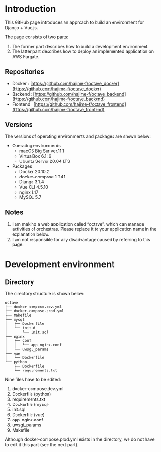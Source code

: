 # Introduction

This GitHub page introduces an approach to build an environment for Django + Vue.js.

The page consists of two parts:
1. The former part describes how to build a development environment.
2. The latter part describes how to deploy an implemented application on AWS Fargate.

## Repositories

- Docker : [https://github.com/hajime-f/octave_docker](https://github.com/hajime-f/octave_docker)
- Backend : [https://github.com/hajime-f/octave_backend](https://github.com/hajime-f/octave_backend)
- Frontend : [https://github.com/hajime-f/octave_frontend](https://github.com/hajime-f/octave_frontend)

## Versions

The versions of operating environments and packages are shown below:

- Operating environments
  - macOS Big Sur ver.11.1
  - VirtualBox 6.1.16
  - Ubuntu Server 20.04 LTS
- Packages
  - Docker 20.10.2
  - docker-compose 1.24.1
  - Django 3.1.4
  - Vue CLI 4.5.10
  - nginx 1.17
  - MySQL 5.7

## Notes

1. I am making a web application called “octave”, which can manage activities of orchestras. Please replace it to your application name in the explanation below.
2. I am not responsible for any disadvantage caused by referring to this page.

# Development environment

## Directory

The directory structure is shown below:

```
octave
├── docker-compose.dev.yml
├── docker-compose.prod.yml
├── Makefile
├── mysql
│   ├── Dockerfile
│   └── init.d
│       └── init.sql
├── nginx
│   ├── conf
│   │   └── app_nginx.conf
│   └── uwsgi_params
├── vue
│   └── Dockerfile
└── python
    ├── Dockerfile
    └── requirements.txt
```

Nine files have to be edited:
1. docker-compose.dev.yml
2. Dockerfile (python)
3. requirements.txt
4. Dockerfile (mysql)
5. init.sql
6. Dockerfile (vue)
7. app-nginx.conf
8. uwsgi_params
9. Makefile

Although docker-compose.prod.yml exists in the directory, we do not have to edit it this part (see the next part).
